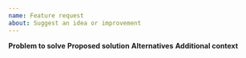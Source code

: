 ```yaml
---
name: Feature request
about: Suggest an idea or improvement
---
```


**Problem to solve**
**Proposed solution**
**Alternatives**
**Additional context**

